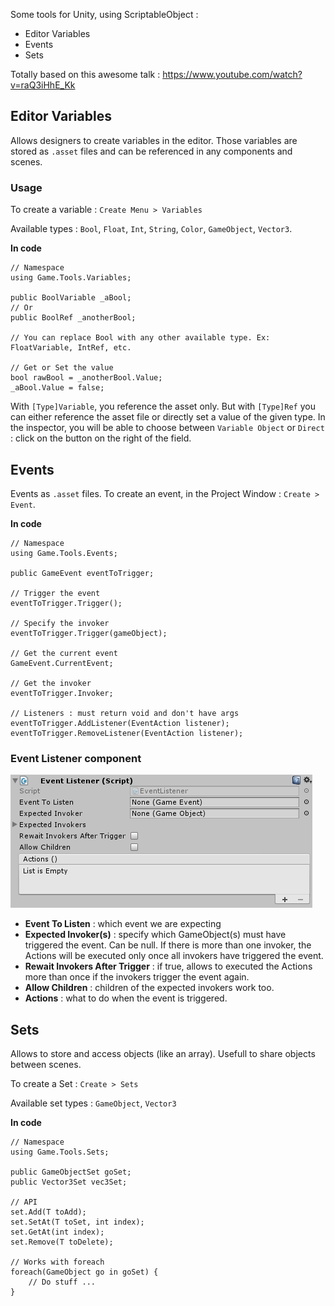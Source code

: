 Some tools for Unity, using ScriptableObject :

- Editor Variables
- Events
- Sets

Totally based on this awesome talk : https://www.youtube.com/watch?v=raQ3iHhE_Kk

## Editor Variables

Allows designers to create variables in the editor. Those variables are stored as `.asset` files and can be referenced in any components and scenes.

### Usage

To create a variable : `Create Menu > Variables`

Available types : `Bool`, `Float`, `Int`, `String`, `Color`, `GameObject`, `Vector3`.

**In code**

	// Namespace
	using Game.Tools.Variables;
	
	public BoolVariable _aBool;
	// Or
	public BoolRef _anotherBool;
	
	// You can replace Bool with any other available type. Ex: FloatVariable, IntRef, etc.
	
	// Get or Set the value
	bool rawBool = _anotherBool.Value;
	_aBool.Value = false;

With `[Type]Variable`, you reference the asset only. But with `[Type]Ref` you can either reference the asset file or directly set a value of the given type. In the inspector, you will be able to choose between `Variable Object` or `Direct` : click on the button on the right of the field.

## Events

Events as `.asset` files. To create an event, in the Project Window : `Create > Event`.

**In code**

	// Namespace
	using Game.Tools.Events;
	
	public GameEvent eventToTrigger;
	
	// Trigger the event
	eventToTrigger.Trigger();
	
	// Specify the invoker
	eventToTrigger.Trigger(gameObject);
	
	// Get the current event
	GameEvent.CurrentEvent;
	
	// Get the invoker
	eventToTrigger.Invoker;
	
	// Listeners : must return void and don't have args
	eventToTrigger.AddListener(EventAction listener);
	eventToTrigger.RemoveListener(EventAction listener);

### Event Listener component

![Event Listener](./_img/eventlistener.png)

- **Event To Listen** : which event we are expecting
- **Expected Invoker(s)** : specify which GameObject(s) must have triggered the event. Can be null. If there is more than one invoker, the Actions will be executed only once all invokers have triggered the event.
- **Rewait Invokers After Trigger** : if true, allows to executed the Actions more than once if the invokers trigger the event again.
- **Allow Children** : children of the expected invokers work too.
- **Actions** : what to do when the event is triggered.

## Sets

Allows to store and access objects (like an array). Usefull to share objects between scenes.

To create a Set : `Create > Sets`

Available set types : `GameObject`, `Vector3`

**In code**

	// Namespace
	using Game.Tools.Sets;
	
	public GameObjectSet goSet;
	public Vector3Set vec3Set;
	
	// API
	set.Add(T toAdd);
	set.SetAt(T toSet, int index);
	set.GetAt(int index);
	set.Remove(T toDelete);
	
	// Works with foreach
	foreach(GameObject go in goSet) {
		// Do stuff ...
	}

